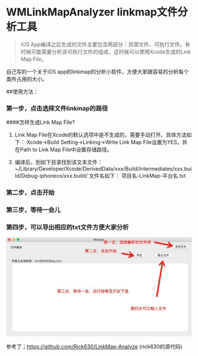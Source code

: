 # WMLinkMapAnalyzer linkmap文件分析工具

>iOS App编译之后生成的文件主要包含两部分：资源文件、可执行文件。有时候可能需要分析该可执行文件的组成，这时候可以使用Xcode生成的Link Map File。

自己写的一个关于iOS app的linkmap的分析小软件，方便大家跟容易的分析每个类所占用的大小。

##使用方法：

### 第一步，点击选择文件linkmap的路径


####怎样生成Link Map File?

1. Link Map File在Xcode的默认选项中是不生成的，需要手动打开。具体方法如下：
Xcode->Build Setting->Linking->Write Link Map File设置为YES，并在Path to Link Map File中设置存储路径。

2. 编译后，到如下目录找到该文本文件：
~/Library/Developer/Xcode/DerivedData/xxx/Build/Intermediates/xxx.build/Debug-iphoneos/xxx.build/
文件名如下：
项目名-LinkMap-平台名.txt


### 第二步，点击开始

### 第三步，等待一会儿

### 第四步，可以导出相应的txt文件方便大家分析

![image](show.jpeg)




参考了；https://github.com/Rick630/LinkMap-Analyze (rick630的源代码)
